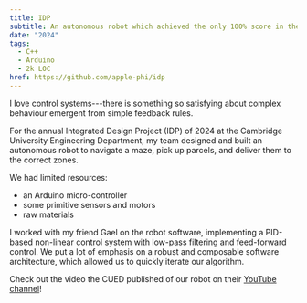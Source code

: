 ```yaml
---
title: IDP
subtitle: An autonomous robot which achieved the only 100% score in the competition
date: "2024"
tags:
  - C++
  - Arduino
  - 2k LOC
href: https://github.com/apple-phi/idp
---
```


I love control systems---there is something so satisfying about complex behaviour emergent from simple feedback rules.

For the annual Integrated Design Project (IDP) of 2024 at the Cambridge University Engineering Department, my team designed and built an autonomous robot to navigate a maze, pick up parcels, and deliver them to the correct zones.

We had limited resources:

- an Arduino micro-controller
- some primitive sensors and motors
- raw materials

I worked with my friend Gael on the robot software, implementing a PID-based non-linear control system with low-pass filtering and feed-forward control. We put a lot of emphasis on a robust and composable software architecture, which allowed us to quickly iterate our algorithm.

Check out the video the CUED published of our robot on their [YouTube channel](https://youtu.be/8PjCkTg_oGc)!
